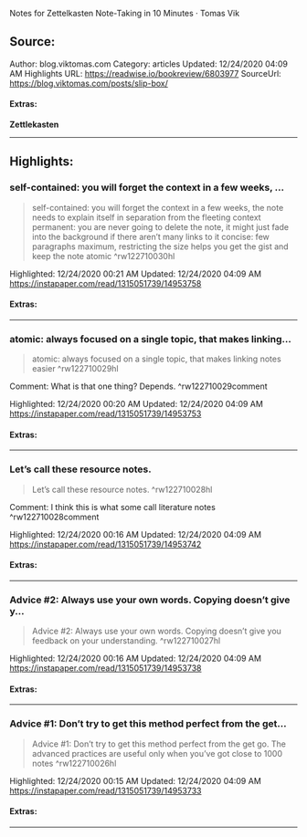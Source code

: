 Notes for Zettelkasten Note-Taking in 10 Minutes · Tomas Vik

## Source:
Author: blog.viktomas.com
Category: articles
Updated: 12/24/2020 04:09 AM
Highlights URL: https://readwise.io/bookreview/6803977
SourceUrl: https://blog.viktomas.com/posts/slip-box/


#### Extras:
**Zettlekasten**



 
-----
 ## Highlights:

### self-contained: you will forget the context in a few weeks, ...
>self-contained: you will forget the context in a few weeks, the note needs to explain itself in separation from the fleeting context
permanent: you are never going to delete the note, it might just fade into the background if there aren’t many links to it
concise: few paragraphs maximum, restricting the size helps you get the gist and keep the note atomic ^rw122710030hl


Highlighted: 12/24/2020 00:21 AM
Updated: 12/24/2020 04:09 AM
https://instapaper.com/read/1315051739/14953758


#### Extras:





------

### atomic: always focused on a single topic, that makes linking...
>atomic: always focused on a single topic, that makes linking notes easier ^rw122710029hl

Comment: What is that one thing? Depends. ^rw122710029comment

Highlighted: 12/24/2020 00:20 AM
Updated: 12/24/2020 04:09 AM
https://instapaper.com/read/1315051739/14953753


#### Extras:





------

### Let’s call these resource notes.
>Let’s call these resource notes. ^rw122710028hl

Comment: I think this is what some call literature notes ^rw122710028comment

Highlighted: 12/24/2020 00:16 AM
Updated: 12/24/2020 04:09 AM
https://instapaper.com/read/1315051739/14953742


#### Extras:





------

### Advice #2: Always use your own words. Copying doesn’t give y...
>Advice #2: Always use your own words. Copying doesn’t give you feedback on your understanding. ^rw122710027hl


Highlighted: 12/24/2020 00:16 AM
Updated: 12/24/2020 04:09 AM
https://instapaper.com/read/1315051739/14953738


#### Extras:





------

### Advice #1: Don’t try to get this method perfect from the get...
>Advice #1: Don’t try to get this method perfect from the get go. The advanced practices are useful only when you’ve got close to 1000 notes ^rw122710026hl


Highlighted: 12/24/2020 00:15 AM
Updated: 12/24/2020 04:09 AM
https://instapaper.com/read/1315051739/14953733


#### Extras:





------


